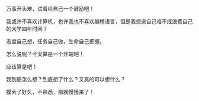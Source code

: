 万事开头难，试着给自己一个鼓励吧！

我或许不喜欢计算机，也许我也不喜欢编程语言，但是我想说自己难不成浪费自己的大学四年时间？

态度自己想，任务自己做，生命自己把握。



怎么说呢？今天算是一个开端吧！

应该算是吧！

我到底怎么想？到底想了什么？又真的可以想什么？


摸索了好久，不熟悉，那就慢慢来了！
